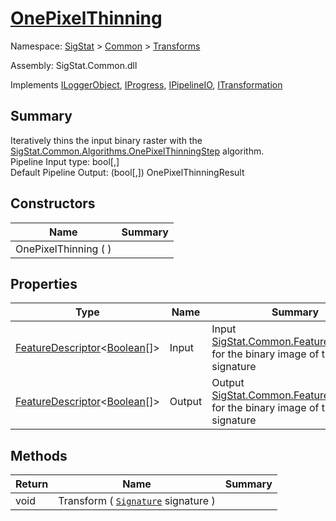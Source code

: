 # [OnePixelThinning](./OnePixelThinning.md)

Namespace: [SigStat]() > [Common](./../README.md) > [Transforms](./README.md)

Assembly: SigStat.Common.dll

Implements [ILoggerObject](./../ILoggerObject.md), [IProgress](./../Helpers/IProgress.md), [IPipelineIO](./../Pipeline/IPipelineIO.md), [ITransformation](./../ITransformation.md)

## Summary
Iteratively thins the input binary raster with the [SigStat.Common.Algorithms.OnePixelThinningStep](https://github.com/hargitomi97/sigstat/tree/develop/docs/md/SigStat/Common/Algorithms/OnePixelThinningStep.md) algorithm.  <br>Pipeline Input type: bool[,]<br>Default Pipeline Output: (bool[,]) OnePixelThinningResult

## Constructors

| Name | Summary | 
| --- | --- | 
| OnePixelThinning (  ) |  | 


## Properties

| Type | Name | Summary | 
| --- | --- | --- | 
| [FeatureDescriptor](./../FeatureDescriptor-1.md)\<[Boolean](https://docs.microsoft.com/en-us/dotnet/api/System.Boolean)[]> | Input | Input [SigStat.Common.FeatureDescriptor](https://github.com/hargitomi97/sigstat/tree/develop/docs/md/SigStat/Common/FeatureDescriptor.md) for the binary image of the signature | 
| [FeatureDescriptor](./../FeatureDescriptor-1.md)\<[Boolean](https://docs.microsoft.com/en-us/dotnet/api/System.Boolean)[]> | Output | Output [SigStat.Common.FeatureDescriptor](https://github.com/hargitomi97/sigstat/tree/develop/docs/md/SigStat/Common/FeatureDescriptor.md) for the binary image of the signature | 


## Methods

| Return | Name | Summary | 
| --- | --- | --- | 
| void | Transform ( [`Signature`](./../Signature.md) signature ) |  | 


